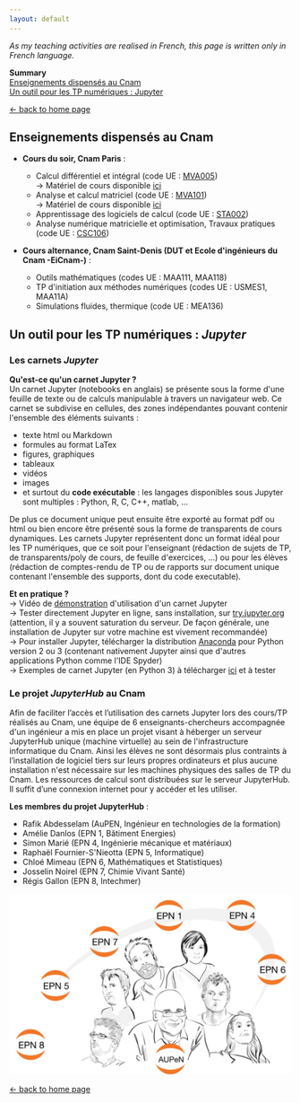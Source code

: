 ```yaml
---
layout: default
---  
```


_As my teaching activities are realised in French, this page is written only in French language._

**Summary**  
[Enseignements dispensés au Cnam](#cours)  
[Un outil pour les TP numériques : Jupyter](#Jupyter)  

[← back to home page](./)

## Enseignements dispensés au Cnam<a name="cours"></a>

* **Cours du soir, Cnam Paris** :  
  + Calcul différentiel et intégral (code UE : [MVA005](http://formation.cnam.fr/rechercher-par-discipline/calcul-differentiel-et-integral-208544.kjsp))  
→ Matériel de cours disponible [ici](http://maths.cnam.fr/spip.php?article318)  
  + Analyse et calcul matriciel (code UE : [MVA101](http://formation.cnam.fr/rechercher-par-discipline/analyse-et-calcul-matriciel-208548.kjsp))  
→ Matériel de cours disponible [ici](http://maths.cnam.fr/spip.php?article416)  
  + Apprentissage des logiciels de calcul (code UE : [STA002](http://formation.cnam.fr/rechercher-par-discipline/apprentissage-des-logiciels-de-calcul-1004085.kjsp))  
  + Analyse numérique matricielle et optimisation, Travaux pratiques (code UE : [CSC106](http://formation.cnam.fr/rechercher-par-discipline/analyse-numerique-matricielle-et-optimisation-travaux-pratiques-207977.kjsp))  
  
* **Cours alternance, Cnam Saint-Denis (DUT et Ecole d'ingénieurs du Cnam -EiCnam-)** :  
  + Outils mathématiques (codes UE : MAA111, MAA118)  
  + TP d'initiation aux méthodes numériques (codes UE : USMES1, MAA11A)  
  + Simulations fluides, thermique (code UE : MEA136)  
  

## Un outil pour les TP numériques : _Jupyter_<a name="Jupyter"></a>

### Les carnets _Jupyter_

**Qu'est-ce qu'un carnet Jupyter ?**  
Un carnet Jupyter (notebooks en anglais) se présente sous la forme d'une feuille de texte ou de calculs manipulable à travers un navigateur web. Ce carnet se subdivise en cellules, des zones indépendantes pouvant contenir l'ensemble des éléments suivants :
  - texte html ou Markdown  
  - formules au format LaTex  
  - figures, graphiques  
  - tableaux  
  - vidéos  
  - images  
  - et surtout du **code exécutable** : les langages disponibles sous Jupyter sont multiples : Python, R, C, C++, matlab, ...  

De plus ce document unique peut ensuite être exporté au format pdf ou html ou bien encore être présenté sous la forme de transparents de cours dynamiques. Les carnets Jupyter représentent donc un format idéal pour les TP numériques, que ce soit pour l'enseignant (rédaction de sujets de TP, de transparents/poly de cours, de feuille d'exercices, ...) ou pour les élèves (rédaction de comptes-rendu de TP ou de rapports sur document unique contenant l'ensemble des supports, dont du code executable).

**Et en pratique ?**   
→ Vidéo de [démonstration](https://www.youtube.com/watch?v=Duicsycntdo) d'utilisation d'un carnet Jupyter  
→ Tester directement Jupyter en ligne, sans installation, sur [try.jupyter.org](https://mybinder.org/v2/gh/ipython/ipython-in-depth/master?filepath=binder/Index.ipynb) (attention, il y a souvent saturation du serveur. De façon générale, une installation de Jupyter sur votre machine est vivement recommandée)  
→ Pour installer Jupyter, télécharger la distribution [Anaconda](https://www.anaconda.com/download) pour Python version 2 ou 3 (contenant nativement Jupyter ainsi que d'autres applications Python comme l'IDE Spyder)  
→ Exemples de carnet Jupyter (en Python 3) à télécharger [ici](assets/images/Detection_de_contours_et_de_droites_dans_une_image.ipynb) et à tester  

### Le projet _JupyterHub_ au Cnam

Afin de faciliter l’accès et l’utilisation des carnets Jupyter lors des cours/TP réalisés au Cnam, une équipe de 6 enseignants-chercheurs accompagnée d'un ingénieur a mis en place un projet visant à héberger un serveur JupyterHub unique (machine virtuelle) au sein de l'infrastructure informatique du Cnam. Ainsi les élèves ne sont désormais plus contraints à l’installation de logiciel tiers sur leurs propres ordinateurs et plus aucune installation n'est nécessaire sur les machines physiques des salles de TP du Cnam. Les ressources de calcul sont distribuées sur le serveur JupyterHub. Il suffit d’une connexion internet pour y accéder et les utiliser.

**Les membres du projet JupyterHub** :
* Rafik Abdesselam (AuPEN, Ingénieur en technologies de la formation)  
* Amélie Danlos (EPN 1, Bâtiment Energies)  
* Simon Marié (EPN 4, Ingénierie mécanique et matériaux)  
* Raphaël Fournier-S'Nieotta (EPN 5, Informatique)  
* Chloé Mimeau (EPN 6, Mathématiques et Statistiques)  
* Josselin Noirel (EPN 7, Chimie Vivant Santé)  
* Régis Gallon (EPN 8, Intechmer)  

![Equipe JupyterHub](/assets/images/equipe_Jhub_ok.png)


[← back to home page](./)
